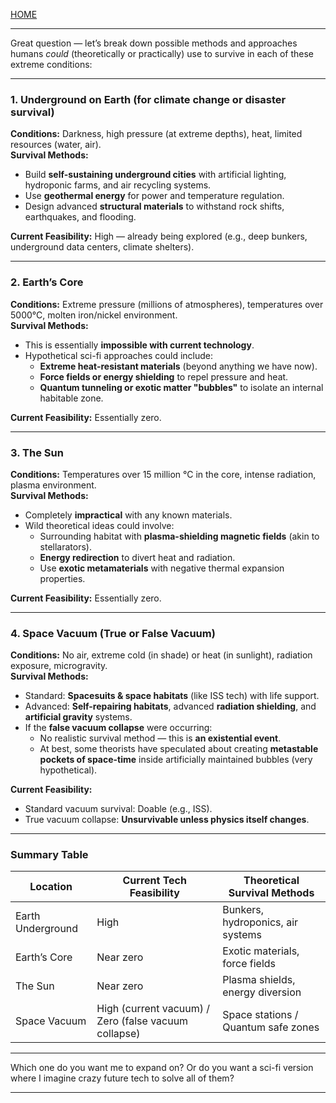[HOME](/README.md)    

---    

Great question — let’s break down possible methods and approaches humans *could* (theoretically or practically) use to survive in each of these extreme conditions:

---

### 1. **Underground on Earth (for climate change or disaster survival)**  
**Conditions:** Darkness, high pressure (at extreme depths), heat, limited resources (water, air).  
**Survival Methods:**  
- Build **self-sustaining underground cities** with artificial lighting, hydroponic farms, and air recycling systems.  
- Use **geothermal energy** for power and temperature regulation.  
- Design advanced **structural materials** to withstand rock shifts, earthquakes, and flooding.

**Current Feasibility:** High — already being explored (e.g., deep bunkers, underground data centers, climate shelters).

---

### 2. **Earth’s Core**  
**Conditions:** Extreme pressure (millions of atmospheres), temperatures over 5000°C, molten iron/nickel environment.  
**Survival Methods:**  
- This is essentially **impossible with current technology**.  
- Hypothetical sci-fi approaches could include:  
    - **Extreme heat-resistant materials** (beyond anything we have now).  
    - **Force fields or energy shielding** to repel pressure and heat.  
    - **Quantum tunneling or exotic matter "bubbles"** to isolate an internal habitable zone.

**Current Feasibility:** Essentially zero.

---

### 3. **The Sun**  
**Conditions:** Temperatures over 15 million °C in the core, intense radiation, plasma environment.  
**Survival Methods:**  
- Completely **impractical** with any known materials.  
- Wild theoretical ideas could involve:  
    - Surrounding habitat with **plasma-shielding magnetic fields** (akin to stellarators).
    - **Energy redirection** to divert heat and radiation.
    - Use **exotic metamaterials** with negative thermal expansion properties.

**Current Feasibility:** Essentially zero.

---

### 4. **Space Vacuum (True or False Vacuum)**  
**Conditions:** No air, extreme cold (in shade) or heat (in sunlight), radiation exposure, microgravity.  
**Survival Methods:**  
- Standard: **Spacesuits & space habitats** (like ISS tech) with life support.  
- Advanced: **Self-repairing habitats**, advanced **radiation shielding**, and **artificial gravity** systems.  
- If the **false vacuum collapse** were occurring:  
    - No realistic survival method — this is **an existential event**.
    - At best, some theorists have speculated about creating **metastable pockets of space-time** inside artificially maintained bubbles (very hypothetical).

**Current Feasibility:**  
- Standard vacuum survival: Doable (e.g., ISS).  
- True vacuum collapse: **Unsurvivable unless physics itself changes**.

---

### Summary Table

| Location            | Current Tech Feasibility | Theoretical Survival Methods |
|------------------|---------------------|-----------------------|
| Earth Underground | High | Bunkers, hydroponics, air systems |
| Earth’s Core | Near zero | Exotic materials, force fields |
| The Sun | Near zero | Plasma shields, energy diversion |
| Space Vacuum | High (current vacuum) / Zero (false vacuum collapse) | Space stations / Quantum safe zones |

---

Which one do you want me to expand on? Or do you want a sci-fi version where I imagine crazy future tech to solve all of them?

---   
